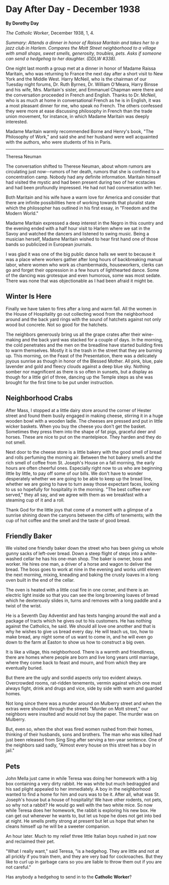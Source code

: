 Day After Day - December 1938
=============================

**By Dorothy Day**

*The Catholic Worker*, December 1938, 1, 4.

*Summary: Attends a dinner in honor of Raissa Maritain and takes her to
a jazz club in Harlem. Compares the Mott Street neighborhood to a
village with small shops, sweet smells, generosity, troubles, pets. Asks
if someone can send a hedgehog to her daughter. (DDLW \#338).*

One night last month a group met at a dinner in honor of Madame Raissa
Maritain, who was returning to France the next day after a short visit
to New York and the Middle West. Harry McNeil, who is the chairman of
our Tuesday night forums, Dr. Ruth Byrnes, Dr. William O'Meara, Harry
Binsse and his wife, Mrs. Maritain's sister, and Emmanuel Chapman were
there and the conversation proceeded in French and English. Thanks to
Dr. McNeil, who is as much at home in conversational French as he is in
English, it was a most pleasant dinner for me, who speak no French. The
others confessed they were more at ease discussing philosophy in French
than the trade union movement, for instance, in which Madame Maritain
was deeply interested.

Madame Maritain warmly recommended Borne and Henry's book, "The
Philosophy of Work," and said she and her husband were well acquainted
with the authors, who were students of his in Paris.

****

Theresa Neuman

The conversation shifted to Therese Neuman, about whom rumors are
circulating just now--rumors of her death, rumors that she is confined
to a concentration camp. Nobody had any definite information. Maritain
himself had visited the mystic and had been present during two of her
ecstacies and had been profoundly impressed. He had not had conversation
with her.

Both Maritain and his wife have a warm love for America and consider
that there are infinite possibilities here of working towards that
pluralist state which the philosopher has outlined in his first essay,
in "Freedom and the Modern World."

Madame Maritain expressed a deep interest in the Negro in this country
and the evening ended with a half hour visit to Harlem where we sat in
the Savoy and watched the dancers and listened to swing music. Being a
musician herself, Madame Maritain wished to hear first hand one of those
bands so publicized in European journals.

I was glad it was one of the big public dance halls we went to because
it was a place where workers gather after long hours of backbreaking
manual labor, where women who work as chambermaids, houseworkers, clerks
can go and forget their oppression in a few hours of lighthearted dance.
Some of the dancing was grotesque and even humorous, some was most
sedate. There was none that was objectionable as I had been afraid it
might be.

Winter Is Here
--------------

Finally we have taken to fires after a long and warm fall. All the women
in the House of Hospitality go out collecting wood from the neighborhood
around and the back yard rings with the sound of hatchets against not
only wood but concrete. Not so good for the hatchets.

The neighbors generously bring us all the grape crates after their
wine-making and the back yard was stacked for a couple of days. In the
morning, the cold penetrates and the men on the breadline have started
building fires to warm themselves. Mostly it is the trash in the street
that they are burning up. This morning, on the Feast of the
Presentation, there was a delicately joyous sunrise as though in honor
of the Blessed Mother. All pink, blue, pale lavender and gold and fleecy
clouds against a deep blue sky. Nothing somber nor magnificent as there
is so often in sunsets, but a display as though for a little girl of
three, dancing up the Temple steps as she was brought for the first time
to be put under instruction.

Neighborhood Crabs
------------------

After Mass, I stopped at a little dairy store around the corner of
Hester street and found them busily engaged in making cheese, stirring
it in a huge wooden bowl with a wooden ladle. The cheeses are pressed
and put in little wicker baskets. When you buy the cheese you don't get
the basket. Sometimes they press them into the shape of fat pigs,
graceful deer and horses. These are nice to put on the mantelpiece. They
harden and they do not smell.

Next door to the cheese store is a little bakery with the good smell of
bread and rolls perfuming the morning air. Between the hot bakery smells
and the rich smell of coffee from St. Joseph's House on a fall morning,
the early hours are often cheerful ones. Especially right now to us who
are beginning little by little, to pay off some of our bills. We don't
have to wonder desperately whether we are going to be able to keep up
the bread line, whether we are going to have to turn away those
expectant faces, looking to us so hopefully for hospitality in the
morning. "The best coffee ever served," they all say, and we agree with
them as we breakfast with a steaming cup of it and a roll.

Thank God for the little joys that come of a moment with a glimpse of a
sunrise shining down the canyons between the cliffs of tenements; with
the cup of hot coffee and the smell and the taste of good bread.

Friendly Baker
--------------

We visited one friendly baker down the street who has been giving us
whole gunny sacks of left-over bread. Down a steep flight of steps into
a white-washed cellar he has his one-man shop. The baker is owner, boss
and worker. He hires one man, a driver of a horse and wagon to deliver
the bread. The boss goes to work at nine in the evening and works until
eleven the next morning, mixing, kneading and baking the crusty loaves
in a long oven built in the end of the cellar.

The oven is heated with a little coal fire in one corner, and there is
an electric light inside so that you can see the long browning loaves of
bread which he dexterously slides in, turns and removes with a long
paddle and a twist of the wrist.

He is a Seventh Day Adventist and has texts hanging around the wall and
a package of tracts which he gives out to his customers. He has nothing
against the Catholics, he said. We should all love one another and that
is why he wishes to give us bread every day. He will teach us, too, how
to make bread, any night some of us want to come in, and he will even go
down to the farm at Easton to show us how to construct a big oven.

It is like a village, this neighborhood. There is a warmth and
friendliness, there are homes where people are born and live long years
until marriage, where they come back to feast and mourn, and from which
they are eventually buried.

But there are the ugly and sordid aspects only too evident always.
Overcrowded rooms, rat-ridden tenements, vermin against which one must
always fight, drink and drugs and vice, side by side with warm and
guarded homes.

Not long since there was a murder around on Mulberry street and when the
extras were shouted through the streets "Murder on Mott street," our
neighbors were insulted and would not buy the paper. The murder was on
Mulberry.

But, even so, when the shot was fired women rushed from their homes,
thinking of their husbands, sons and brothers. The man who was killed
had just been released from Sing Sing after serving a ten-year sentence.
One of the neighbors said sadly, "Almost every house on this street has
a boy in jail."

Pets
----

John Mella just came in while Teresa was doing her homework with a big
box containing a very dirty rabbit. He was white but much bedraggled and
his sad plight appealed to her immediately. A boy in the neighborhood
wanted to find a home for him and ours was to be it. After all, what was
St. Joseph's house but a house of hospitality! We have other rodents,
not pets, so why not a rabbit? He would go well with the two white mice.
So now while Teresa does her homework, the rabbit is exploring his new
box. He can get out whenever he wants to, but let us hope he does not
get into bed at night. He smells pretty strong at present but let us
hope that when he cleans himself up he will be a sweeter companion.

An hour later. Much to my relief three little Italian boys rushed in
just now and reclaimed their pet.

"What I really want," said Teresa, "is a hedgehog. They are little and
not at all prickly if you train them, and they are very bad for
cockroaches. But they like to curl up in garbage cans so you are liable
to throw them out if you are not careful."

Has anybody a hedgehog to send in to the **Catholic Worker**?
